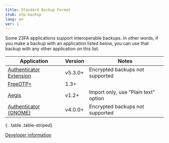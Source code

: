 ```yaml
---
title: Standard Backup Format
stub: otp-backup
lang: en
ver: 1
---
```


Some 23FA applications support interoperable backups. In other words, if you make a backup with an application listed below, you can use that backup with any other application on this list.

| Application | Version | Notes |
| ----------- | ------- | ----- |
| [Authenticator Extension](https://authenticator.cc) | v5.3.0+ | Encrypted backups not supported |
| [FreeOTP+](https://github.com/helloworld1/FreeOTPPlus) | 1.3+ | |
| [Aegis](https://getaegis.app/) | v1.2+ | Import only, use "Plain text" option |
| [Authenticator (GNOME)](https://flathub.org/apps/details/com.belmoussaoui.Authenticator) | v4.0.0+ | Encrypted backups not supported |
{: .table .table-striped}


[Developer information](otp-backup-developer)
